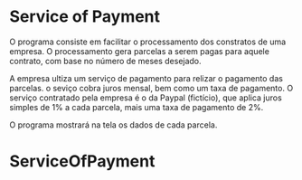 # Service of Payment

O programa consiste em facilitar o processamento dos constratos de uma empresa. O processamento gera parcelas a serem pagas para aquele contrato, com base no número de meses desejado.

A empresa ultiza um serviço de pagamento para relizar o pagamento das parcelas. o seviço cobra juros mensal, bem como um taxa de pagamento. O serviço contratado pela empresa é o da Paypal (fictício), que aplica juros simples de 1% a cada parcela, mais uma taxa de pagamento de 2%. 

O programa mostrará na tela os dados de cada parcela.
 
# ServiceOfPayment
